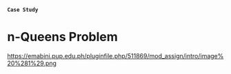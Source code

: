 __`Case Study`__

# n-Queens Problem

https://emabini.pup.edu.ph/pluginfile.php/511869/mod_assign/intro/image%20%281%29.png

